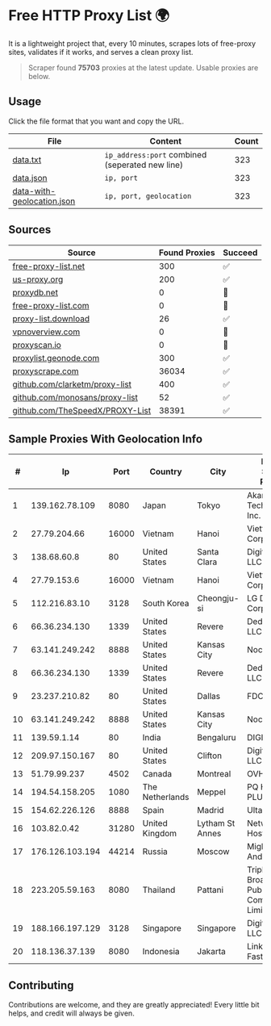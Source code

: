 
# Free HTTP Proxy List 🌍

It is a lightweight project that, every 10 minutes, scrapes lots of free-proxy sites, validates if it works, and serves a clean proxy list.


> Scraper found **75703** proxies at the latest update. Usable proxies are below.

## Usage

Click the file format that you want and copy the URL.


|File|Content|Count|
|----|-------|-----|
|[data.txt](https://raw.githubusercontent.com/themiralay/Proxy-List-World/master/data.txt)|`ip_address:port` combined (seperated new line)|323|
|[data.json](https://raw.githubusercontent.com/themiralay/Proxy-List-World/master/data.json)|`ip, port`|323|
|[data-with-geolocation.json](https://raw.githubusercontent.com/themiralay/Proxy-List-World/master/data-with-geolocation.json)|`ip, port, geolocation`|323|

## Sources

|Source|Found Proxies|Succeed|
|------|-------------|-------|
|[free-proxy-list.net](https://free-proxy-list.net)|300|✅|
|[us-proxy.org](https://www.us-proxy.org)|200|✅|
|[proxydb.net](http://proxydb.net)|0|🚫|
|[free-proxy-list.com](https://free-proxy-list.com/?page=&port=&type%5B%5D=http&type%5B%5D=https&up_time=0&search=Search)|0|🚫|
|[proxy-list.download](https://www.proxy-list.download/HTTP)|26|✅|
|[vpnoverview.com](https://vpnoverview.com/privacy/anonymous-browsing/free-proxy-servers)|0|🚫|
|[proxyscan.io](https://www.proxyscan.io)|0|🚫|
|[proxylist.geonode.com](https://proxylist.geonode.com/api/proxy-list?limit=300&page=1&sort_by=lastChecked&sort_type=desc&protocols=http,https)|300|✅|
|[proxyscrape.com](https://api.proxyscrape.com/v2/?request=displayproxies&protocol=http&timeout=10000&country=all&ssl=all&anonymity=all)|36034|✅|
|[github.com/clarketm/proxy-list](https://raw.githubusercontent.com/clarketm/proxy-list/master/proxy-list-raw.txt)|400|✅|
|[github.com/monosans/proxy-list](https://raw.githubusercontent.com/monosans/proxy-list/main/proxies/http.txt)|52|✅|
|[github.com/TheSpeedX/PROXY-List](https://raw.githubusercontent.com/TheSpeedX/PROXY-List/master/http.txt)|38391|✅|


## Sample Proxies With Geolocation Info

|#|Ip|Port|Country|City|Internet Service Provider|
|-|--|----|-------|----|-------------------------|
|1|139.162.78.109|8080|Japan|Tokyo|Akamai Technologies, Inc.|
|2|27.79.204.66|16000|Vietnam|Hanoi|Viettel Corporation|
|3|138.68.60.8|80|United States|Santa Clara|DigitalOcean, LLC|
|4|27.79.153.6|16000|Vietnam|Hanoi|Viettel Corporation|
|5|112.216.83.10|3128|South Korea|Cheongju-si|LG DACOM Corporation|
|6|66.36.234.130|1339|United States|Revere|DediOutlet, LLC|
|7|63.141.249.242|8888|United States|Kansas City|Nocix, LLC|
|8|66.36.234.130|1339|United States|Revere|DediOutlet, LLC|
|9|23.237.210.82|80|United States|Dallas|FDCservers.net|
|10|63.141.249.242|8888|United States|Kansas City|Nocix, LLC|
|11|139.59.1.14|80|India|Bengaluru|DIGITALOCEAN|
|12|209.97.150.167|80|United States|Clifton|DigitalOcean, LLC|
|13|51.79.99.237|4502|Canada|Montreal|OVH SAS|
|14|194.54.158.205|1080|The Netherlands|Meppel|PQ HOSTING PLUS S.R.L.|
|15|154.62.226.126|8888|Spain|Madrid|Ultahost, Inc.|
|16|103.82.0.42|31280|United Kingdom|Lytham St Annes|Netwise Hosting Ltd|
|17|176.126.103.194|44214|Russia|Moscow|Miglovets Egor Andreevich|
|18|223.205.59.163|8080|Thailand|Pattani|Triple T Broadband Public Company Limited|
|19|188.166.197.129|3128|Singapore|Singapore|DigitalOcean, LLC|
|20|118.136.37.139|8080|Indonesia|Jakarta|Linknet-Fastnet ASN|



## Contributing

Contributions are welcome, and they are greatly appreciated! Every
little bit helps, and credit will always be given.

